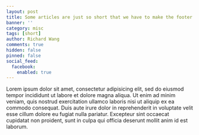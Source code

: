 ```yaml
---
layout: post
title: Some articles are just so short that we have to make the footer stick
banner: ''
category: misc
tags: [short]
author: Richard Wang
comments: true
hidden: false
pinned: false
social_feed:
  facebook:
    enabled: true
---
```


Lorem ipsum dolor sit amet, consectetur adipisicing elit, sed do eiusmod tempor incididunt ut labore et dolore magna aliqua. Ut enim ad minim veniam, quis nostrud exercitation ullamco laboris nisi ut aliquip ex ea commodo consequat. Duis aute irure dolor in reprehenderit in voluptate velit esse cillum dolore eu fugiat nulla pariatur. Excepteur sint occaecat cupidatat non proident, sunt in culpa qui officia deserunt mollit anim id est laborum.
